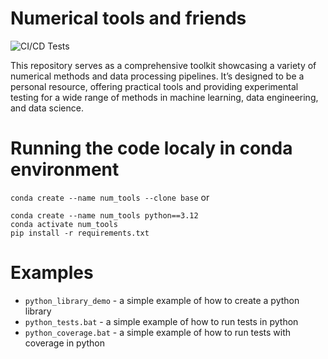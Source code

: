 # Numerical tools and friends

![CI/CD Tests](https://github.com/shadisharba/numerical_tools_and_friends/actions/workflows/python-package-conda.yml/badge.svg)

[//]: # (![Coverage Status]&#40;coverage-badge.svg&#41;)

This repository serves as a comprehensive toolkit showcasing a variety of numerical methods and data processing pipelines. It’s designed to be a personal resource, offering practical tools and providing experimental testing for a wide range of methods in machine learning, data engineering, and data science.

# Running the code localy in conda environment
`conda create --name num_tools --clone base`
or
```
conda create --name num_tools python==3.12
conda activate num_tools
pip install -r requirements.txt
```

# Examples
- `python_library_demo` - a simple example of how to create a python library
- `python_tests.bat` - a simple example of how to run tests in python
- `python_coverage.bat` - a simple example of how to run tests with coverage in python